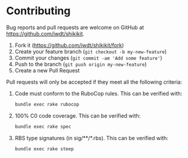 # Contributing

Bug reports and pull requests are welcome on GitHub at https://github.com/iwdt/shikikit.

1. Fork it (https://github.com/iwdt/shikikit/fork)
1. Create your feature branch (`git checkout -b my-new-feature`)
1. Commit your changes (`git commit -am 'Add some feature'`)
1. Push to the branch (`git push origin my-new-feature`)
1. Create a new Pull Request

Pull requests will only be accepted if they meet all the following criteria:

1. Code must conform to the RuboCop rules. This can be verified with:
   ```bash
   bundle exec rake rubocop
   ```
1. 100% C0 code coverage. This can be verified with:
   ```bash
   bundle exec rake spec
   ```
1. RBS type signatures (in sig/**/*.rbs). This can be verified with:
   ```bash
   bundle exec rake steep
   ```
